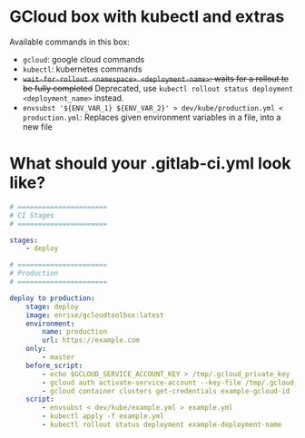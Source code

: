 # GCloud box with kubectl and extras

Available commands in this box:

- `gcloud`: google cloud commands
- `kubectl`: kubernetes commands
- ~~`wait-for-rollout <namespace> <deployment-name>`: waits for a rollout te be fully completed~~ Deprecated, use `kubectl rollout status deployment <deployment_name>` instead.
- `envsubst '${ENV_VAR_1} ${ENV_VAR_2}' > dev/kube/production.yml < production.yml`: Replaces given environment variables in a file, into a new file

# What should your .gitlab-ci.yml look like?

```yml
# ======================
# CI Stages
# ======================

stages:
    - deploy

# ======================
# Production
# ======================

deploy to production:
    stage: deploy
    image: enrise/gcloudtoolbox:latest
    environment:
        name: production
        url: https://example.com
    only:
        - master
    before_script:
        - echo $GCLOUD_SERVICE_ACCOUNT_KEY > /tmp/.gcloud_private_key
        - gcloud auth activate-service-account --key-file /tmp/.gcloud_private_key
        - gcloud container clusters get-credentials example-gcloud-id --project example-project --zone europe-example
    script:
        - envsubst < dev/kube/example.yml > example.yml
        - kubectl apply -f example.yml
        - kubectl rollout status deployment example-deployment-name
```
